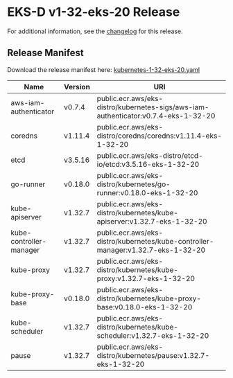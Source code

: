 # EKS-D v1-32-eks-20 Release

For additional information, see the [changelog](CHANGELOG-v1-32-eks-20.md) for this release.

## Release Manifest

Download the release manifest here: [kubernetes-1-32-eks-20.yaml](https://distro.eks.amazonaws.com/kubernetes-1-32/kubernetes-1-32-eks-20.yaml)

| Name | Version | URI |
|------|---------|-----|
| aws-iam-authenticator | v0.7.4 | public.ecr.aws/eks-distro/kubernetes-sigs/aws-iam-authenticator:v0.7.4-eks-1-32-20 |
| coredns | v1.11.4 | public.ecr.aws/eks-distro/coredns/coredns:v1.11.4-eks-1-32-20 |
| etcd | v3.5.16 | public.ecr.aws/eks-distro/etcd-io/etcd:v3.5.16-eks-1-32-20 |
| go-runner | v0.18.0 | public.ecr.aws/eks-distro/kubernetes/go-runner:v0.18.0-eks-1-32-20 |
| kube-apiserver | v1.32.7 | public.ecr.aws/eks-distro/kubernetes/kube-apiserver:v1.32.7-eks-1-32-20 |
| kube-controller-manager | v1.32.7 | public.ecr.aws/eks-distro/kubernetes/kube-controller-manager:v1.32.7-eks-1-32-20 |
| kube-proxy | v1.32.7 | public.ecr.aws/eks-distro/kubernetes/kube-proxy:v1.32.7-eks-1-32-20 |
| kube-proxy-base | v0.18.0 | public.ecr.aws/eks-distro/kubernetes/kube-proxy-base:v0.18.0-eks-1-32-20 |
| kube-scheduler | v1.32.7 | public.ecr.aws/eks-distro/kubernetes/kube-scheduler:v1.32.7-eks-1-32-20 |
| pause | v1.32.7 | public.ecr.aws/eks-distro/kubernetes/pause:v1.32.7-eks-1-32-20 |
